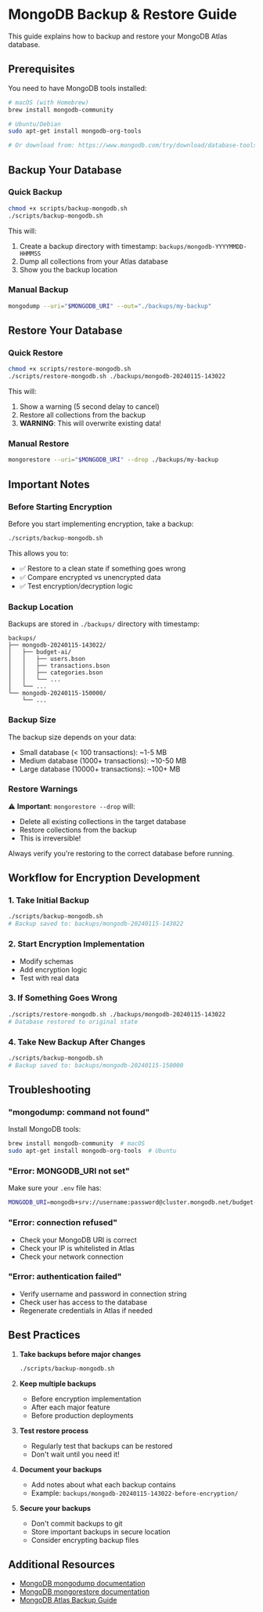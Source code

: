 # MongoDB Backup & Restore Guide

This guide explains how to backup and restore your MongoDB Atlas database.

## Prerequisites

You need to have MongoDB tools installed:

```bash
# macOS (with Homebrew)
brew install mongodb-community

# Ubuntu/Debian
sudo apt-get install mongodb-org-tools

# Or download from: https://www.mongodb.com/try/download/database-tools
```

## Backup Your Database

### Quick Backup

```bash
chmod +x scripts/backup-mongodb.sh
./scripts/backup-mongodb.sh
```

This will:
1. Create a backup directory with timestamp: `backups/mongodb-YYYYMMDD-HHMMSS`
2. Dump all collections from your Atlas database
3. Show you the backup location

### Manual Backup

```bash
mongodump --uri="$MONGODB_URI" --out="./backups/my-backup"
```

## Restore Your Database

### Quick Restore

```bash
chmod +x scripts/restore-mongodb.sh
./scripts/restore-mongodb.sh ./backups/mongodb-20240115-143022
```

This will:
1. Show a warning (5 second delay to cancel)
2. Restore all collections from the backup
3. **WARNING**: This will overwrite existing data!

### Manual Restore

```bash
mongorestore --uri="$MONGODB_URI" --drop ./backups/my-backup
```

## Important Notes

### Before Starting Encryption

Before you start implementing encryption, take a backup:

```bash
./scripts/backup-mongodb.sh
```

This allows you to:
- ✅ Restore to a clean state if something goes wrong
- ✅ Compare encrypted vs unencrypted data
- ✅ Test encryption/decryption logic

### Backup Location

Backups are stored in `./backups/` directory with timestamp:
```
backups/
├── mongodb-20240115-143022/
│   ├── budget-ai/
│   │   ├── users.bson
│   │   ├── transactions.bson
│   │   ├── categories.bson
│   │   └── ...
│   └── ...
└── mongodb-20240115-150000/
    └── ...
```

### Backup Size

The backup size depends on your data:
- Small database (< 100 transactions): ~1-5 MB
- Medium database (1000+ transactions): ~10-50 MB
- Large database (10000+ transactions): ~100+ MB

### Restore Warnings

⚠️ **Important**: `mongorestore --drop` will:
- Delete all existing collections in the target database
- Restore collections from the backup
- This is irreversible!

Always verify you're restoring to the correct database before running.

## Workflow for Encryption Development

### 1. Take Initial Backup
```bash
./scripts/backup-mongodb.sh
# Backup saved to: backups/mongodb-20240115-143022
```

### 2. Start Encryption Implementation
- Modify schemas
- Add encryption logic
- Test with real data

### 3. If Something Goes Wrong
```bash
./scripts/restore-mongodb.sh ./backups/mongodb-20240115-143022
# Database restored to original state
```

### 4. Take New Backup After Changes
```bash
./scripts/backup-mongodb.sh
# Backup saved to: backups/mongodb-20240115-150000
```

## Troubleshooting

### "mongodump: command not found"
Install MongoDB tools:
```bash
brew install mongodb-community  # macOS
sudo apt-get install mongodb-org-tools  # Ubuntu
```

### "Error: MONGODB_URI not set"
Make sure your `.env` file has:
```bash
MONGODB_URI=mongodb+srv://username:password@cluster.mongodb.net/budget-ai
```

### "Error: connection refused"
- Check your MongoDB URI is correct
- Check your IP is whitelisted in Atlas
- Check your network connection

### "Error: authentication failed"
- Verify username and password in connection string
- Check user has access to the database
- Regenerate credentials in Atlas if needed

## Best Practices

1. **Take backups before major changes**
   ```bash
   ./scripts/backup-mongodb.sh
   ```

2. **Keep multiple backups**
   - Before encryption implementation
   - After each major feature
   - Before production deployments

3. **Test restore process**
   - Regularly test that backups can be restored
   - Don't wait until you need it!

4. **Document your backups**
   - Add notes about what each backup contains
   - Example: `backups/mongodb-20240115-143022-before-encryption/`

5. **Secure your backups**
   - Don't commit backups to git
   - Store important backups in secure location
   - Consider encrypting backup files

## Additional Resources

- [MongoDB mongodump documentation](https://www.mongodb.com/docs/database-tools/mongodump/)
- [MongoDB mongorestore documentation](https://www.mongodb.com/docs/database-tools/mongorestore/)
- [MongoDB Atlas Backup Guide](https://www.mongodb.com/docs/atlas/backup/)
